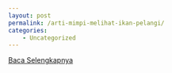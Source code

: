 ```yaml
---
layout: post
permalink: /arti-mimpi-melihat-ikan-pelangi/
categories:
    - Uncategorized
---
```


[Baca Selengkapnya](/05)